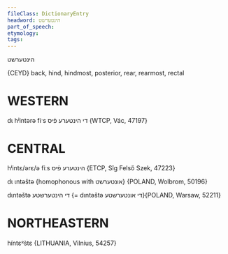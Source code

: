 ```yaml
---
fileClass: DictionaryEntry
headword: הינטערשט
part_of_speech: 
etymology: 
tags: 
---
```

הינטערשט

{CEYD}
back, hind, hindmost, posterior, rear, rearmost, rectal

WESTERN
========

dɩ hʲintərə fiˑs די הינטערע פֿיס {WTCP, Vác, 47197}

CENTRAL
========

hʲintɛ/ərɛ/ə fiːs הינטערע פֿיס {ETCP, Sîg Felső Szek, 47223}

dɩ ɩntəštə {homophonous with אונטערשט} {POLAND, Wolbrom, 50196}

dɩntəštə די הינטערשטע {= dɩntəštə די אונטערשטע}{POLAND, Warsaw, 52211}

NORTHEASTERN
==============

híntɛᴿs̀tɛ {LITHUANIA, Vilnius, 54257}